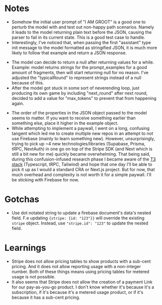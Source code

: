 # Notes

- Somehow the initial user prompt of "I AM GROOT" is a good one to perturb the model with and test out non-happy path scenarios. Namely it leads to the model returning plain text before the JSON, causing the parser to fail in its current state. This is a good test case to handle.
- Interestingly, I've noticed that, when passing the first "assistant" type init message to the model formatted as stringified JSON, it is much more likely to follow that example and return a JSON response.
<!-- !Important -->
- The model can decide to return a null after returning values for a while. Example: model returns strings for the prompt_examples for a good amount of fragments, then will start returning null for no reason. I've adjusted the "typicalRound" to represent strings instead of a null because of this.
- After the model got stuck in some sort of neverending loop, just producing its own game by including "next_round" after next round, decided to add a value for "max_tokens" to prevent that from happening again.
<!-- *Interesting -->
- The order of the properties in the JSON object passed to the model seems to matter. If you want to receive something earlier than something else, place it higher in the example object.
- While attempting to implement a paywall, I went on a long, confusing tangent which led me to create multiple new repos in an attempt to not use Firebase (mainly to learn something new). However, unsurprisingly, trying to pick up ~4 new technologies/libraries (Supabase, Prisma, tRPC, NextAuth) in one go on top of the Stripe SDK (and Next which is still a bit new for me) quickly became overwhelming. That being said, during this confusion-infused research phase I became aware of the [T3 stack](https://create.t3.gg/) (Typescript, tRPC, Tailwind) and hope that one day I'll be able to pick it up as I would a standard CRA or Next.js project. But for now, that much overhead and complexity is not worth it for a simple paywall. I'll be sticking with Firebase for now.

# Gotchas

- Use dot notated string to update a firebase document's data's nested field. F.e updating `{stripe: {id: "123"}}` will override the existing `stripe` object. Instead, use `"stripe.id": "123"` to update the nested field.

# Learnings

- Stripe does not allow pricing tables to show products with a sub-cent pricing. And it does not allow reporting usage with a non-integer number. Both of these things means using pricing tables for metered usage is not possible.
- It also seems that Stripe does not allow the creation of a payment Link for our pay-as-you-go product. I don't know whether it's because it's a subscription, if it's because it's a metered usage product, or if it's because it has a sub-cent pricing.
